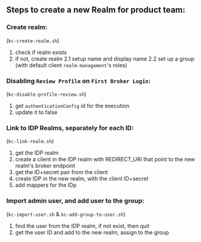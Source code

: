 ## Steps to create a new Realm for product team:

### Create realm:
(`kc-create-realm.sh`)
1. check if realm exists
2. if not, create realm
2.1 setup name and display name
2.2 set up a group (with default client `realm-management`'s roles)


### Disabling `Review Profile` on `First Broker Login`:
(`kc-disable-profile-review.sh`)
1. get `authenticationConfig` id for the execution
2. update it to false


### Link to IDP Realms, separately for each ID:
(`kc-link-realm.sh`)
1. get the IDP realm
2. create a client in the IDP realm with REDIRECT_URI that point to the new realm's broker endpoint
3. get the ID+secret pair from the client
4. create IDP in the new realm, with the client ID+secret
5. add mappers for the IDp


### Import admin user, and add user to the group:
(`kc-import-user.sh` & `kc-add-group-to-user.sh`)
1. find the user from the IDP realm, if not exist, then quit
2. get the user ID and add to the new realm, assign to the group
